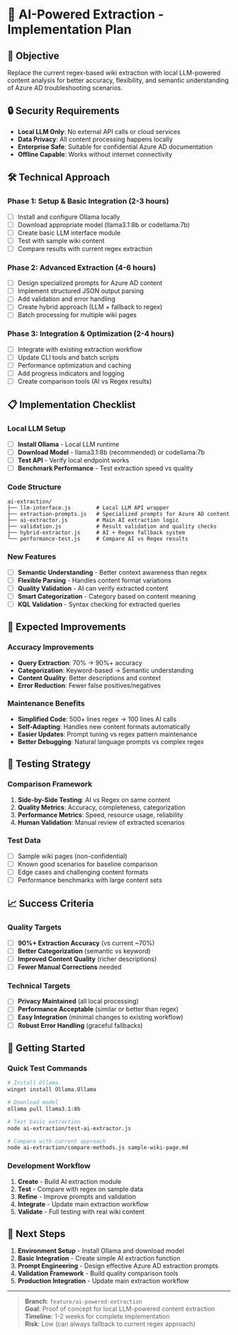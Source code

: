 # 🤖 AI-Powered Extraction - Implementation Plan

## 🎯 Objective
Replace the current regex-based wiki extraction with local LLM-powered content analysis for better accuracy, flexibility, and semantic understanding of Azure AD troubleshooting scenarios.

## 🔒 Security Requirements
- **Local LLM Only**: No external API calls or cloud services
- **Data Privacy**: All content processing happens locally
- **Enterprise Safe**: Suitable for confidential Azure AD documentation
- **Offline Capable**: Works without internet connectivity

## 🛠️ Technical Approach

### Phase 1: Setup & Basic Integration (2-3 hours)
- [ ] Install and configure Ollama locally
- [ ] Download appropriate model (llama3.1:8b or codellama:7b)
- [ ] Create basic LLM interface module
- [ ] Test with sample wiki content
- [ ] Compare results with current regex extraction

### Phase 2: Advanced Extraction (4-6 hours)
- [ ] Design specialized prompts for Azure AD content
- [ ] Implement structured JSON output parsing
- [ ] Add validation and error handling
- [ ] Create hybrid approach (LLM + fallback to regex)
- [ ] Batch processing for multiple wiki pages

### Phase 3: Integration & Optimization (2-4 hours)
- [ ] Integrate with existing extraction workflow
- [ ] Update CLI tools and batch scripts
- [ ] Performance optimization and caching
- [ ] Add progress indicators and logging
- [ ] Create comparison tools (AI vs Regex results)

## 📋 Implementation Checklist

### Local LLM Setup
- [ ] **Install Ollama** - Local LLM runtime
- [ ] **Download Model** - llama3.1:8b (recommended) or codellama:7b
- [ ] **Test API** - Verify local endpoint works
- [ ] **Benchmark Performance** - Test extraction speed vs quality

### Code Structure
```
ai-extraction/
├── llm-interface.js        # Local LLM API wrapper
├── extraction-prompts.js   # Specialized prompts for Azure AD content
├── ai-extractor.js         # Main AI extraction logic
├── validation.js           # Result validation and quality checks
├── hybrid-extractor.js     # AI + Regex fallback system
└── performance-test.js     # Compare AI vs Regex results
```

### New Features
- [ ] **Semantic Understanding** - Better context awareness than regex
- [ ] **Flexible Parsing** - Handles content format variations
- [ ] **Quality Validation** - AI can verify extracted content
- [ ] **Smart Categorization** - Category based on content meaning
- [ ] **KQL Validation** - Syntax checking for extracted queries

## 🎯 Expected Improvements

### Accuracy Improvements
- **Query Extraction**: 70% → 90%+ accuracy
- **Categorization**: Keyword-based → Semantic understanding
- **Content Quality**: Better descriptions and context
- **Error Reduction**: Fewer false positives/negatives

### Maintenance Benefits
- **Simplified Code**: 500+ lines regex → 100 lines AI calls
- **Self-Adapting**: Handles new content formats automatically
- **Easier Updates**: Prompt tuning vs regex pattern maintenance
- **Better Debugging**: Natural language prompts vs complex regex

## 🔬 Testing Strategy

### Comparison Framework
1. **Side-by-Side Testing**: AI vs Regex on same content
2. **Quality Metrics**: Accuracy, completeness, categorization
3. **Performance Metrics**: Speed, resource usage, reliability
4. **Human Validation**: Manual review of extracted scenarios

### Test Data
- [ ] Sample wiki pages (non-confidential)
- [ ] Known good scenarios for baseline comparison
- [ ] Edge cases and challenging content formats
- [ ] Performance benchmarks with large content sets

## 📈 Success Criteria

### Quality Targets
- [ ] **90%+ Extraction Accuracy** (vs current ~70%)
- [ ] **Better Categorization** (semantic vs keyword)
- [ ] **Improved Content Quality** (richer descriptions)
- [ ] **Fewer Manual Corrections** needed

### Technical Targets
- [ ] **Privacy Maintained** (all local processing)
- [ ] **Performance Acceptable** (similar or better than regex)
- [ ] **Easy Integration** (minimal changes to existing workflow)
- [ ] **Robust Error Handling** (graceful fallbacks)

## 🚀 Getting Started

### Quick Test Commands
```bash
# Install Ollama
winget install Ollama.Ollama

# Download model
ollama pull llama3.1:8b

# Test basic extraction
node ai-extraction/test-ai-extractor.js

# Compare with current approach
node ai-extraction/compare-methods.js sample-wiki-page.md
```

### Development Workflow
1. **Create** - Build AI extraction module
2. **Test** - Compare with regex on sample data
3. **Refine** - Improve prompts and validation
4. **Integrate** - Update main extraction workflow
5. **Validate** - Full testing with real wiki content

## 📝 Next Steps

1. **Environment Setup** - Install Ollama and download model
2. **Basic Integration** - Create simple AI extraction function
3. **Prompt Engineering** - Design effective Azure AD extraction prompts
4. **Validation Framework** - Build quality comparison tools
5. **Production Integration** - Update main extraction workflow

---

> **Branch**: `feature/ai-powered-extraction`  
> **Goal**: Proof of concept for local LLM-powered content extraction  
> **Timeline**: 1-2 weeks for complete implementation  
> **Risk**: Low (can always fallback to current regex approach)  
